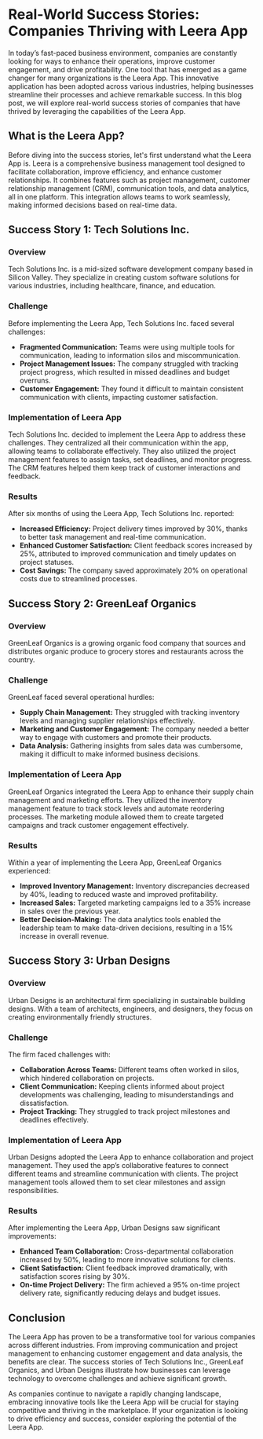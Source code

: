 # Real-World Success Stories: Companies Thriving with Leera App

In today’s fast-paced business environment, companies are constantly looking for ways to enhance their operations, improve customer engagement, and drive profitability. One tool that has emerged as a game changer for many organizations is the Leera App. This innovative application has been adopted across various industries, helping businesses streamline their processes and achieve remarkable success. In this blog post, we will explore real-world success stories of companies that have thrived by leveraging the capabilities of the Leera App.

## What is the Leera App?

Before diving into the success stories, let's first understand what the Leera App is. Leera is a comprehensive business management tool designed to facilitate collaboration, improve efficiency, and enhance customer relationships. It combines features such as project management, customer relationship management (CRM), communication tools, and data analytics, all in one platform. This integration allows teams to work seamlessly, making informed decisions based on real-time data.

## Success Story 1: Tech Solutions Inc.

### Overview
Tech Solutions Inc. is a mid-sized software development company based in Silicon Valley. They specialize in creating custom software solutions for various industries, including healthcare, finance, and education.

### Challenge
Before implementing the Leera App, Tech Solutions Inc. faced several challenges:  
- **Fragmented Communication:** Teams were using multiple tools for communication, leading to information silos and miscommunication.  
- **Project Management Issues:** The company struggled with tracking project progress, which resulted in missed deadlines and budget overruns.  
- **Customer Engagement:** They found it difficult to maintain consistent communication with clients, impacting customer satisfaction.

### Implementation of Leera App
Tech Solutions Inc. decided to implement the Leera App to address these challenges. They centralized all their communication within the app, allowing teams to collaborate effectively. They also utilized the project management features to assign tasks, set deadlines, and monitor progress. The CRM features helped them keep track of customer interactions and feedback.

### Results
After six months of using the Leera App, Tech Solutions Inc. reported:  
- **Increased Efficiency:** Project delivery times improved by 30%, thanks to better task management and real-time communication.  
- **Enhanced Customer Satisfaction:** Client feedback scores increased by 25%, attributed to improved communication and timely updates on project statuses.  
- **Cost Savings:** The company saved approximately 20% on operational costs due to streamlined processes.

## Success Story 2: GreenLeaf Organics

### Overview
GreenLeaf Organics is a growing organic food company that sources and distributes organic produce to grocery stores and restaurants across the country.

### Challenge
GreenLeaf faced several operational hurdles:  
- **Supply Chain Management:** They struggled with tracking inventory levels and managing supplier relationships effectively.  
- **Marketing and Customer Engagement:** The company needed a better way to engage with customers and promote their products.  
- **Data Analysis:** Gathering insights from sales data was cumbersome, making it difficult to make informed business decisions.

### Implementation of Leera App
GreenLeaf Organics integrated the Leera App to enhance their supply chain management and marketing efforts. They utilized the inventory management feature to track stock levels and automate reordering processes. The marketing module allowed them to create targeted campaigns and track customer engagement effectively.

### Results
Within a year of implementing the Leera App, GreenLeaf Organics experienced:  
- **Improved Inventory Management:** Inventory discrepancies decreased by 40%, leading to reduced waste and improved profitability.  
- **Increased Sales:** Targeted marketing campaigns led to a 35% increase in sales over the previous year.  
- **Better Decision-Making:** The data analytics tools enabled the leadership team to make data-driven decisions, resulting in a 15% increase in overall revenue.

## Success Story 3: Urban Designs

### Overview
Urban Designs is an architectural firm specializing in sustainable building designs. With a team of architects, engineers, and designers, they focus on creating environmentally friendly structures.

### Challenge
The firm faced challenges with:  
- **Collaboration Across Teams:** Different teams often worked in silos, which hindered collaboration on projects.  
- **Client Communication:** Keeping clients informed about project developments was challenging, leading to misunderstandings and dissatisfaction.  
- **Project Tracking:** They struggled to track project milestones and deadlines effectively.

### Implementation of Leera App
Urban Designs adopted the Leera App to enhance collaboration and project management. They used the app’s collaborative features to connect different teams and streamline communication with clients. The project management tools allowed them to set clear milestones and assign responsibilities.

### Results
After implementing the Leera App, Urban Designs saw significant improvements:  
- **Enhanced Team Collaboration:** Cross-departmental collaboration increased by 50%, leading to more innovative solutions for clients.  
- **Client Satisfaction:** Client feedback improved dramatically, with satisfaction scores rising by 30%.  
- **On-time Project Delivery:** The firm achieved a 95% on-time project delivery rate, significantly reducing delays and budget issues.

## Conclusion
The Leera App has proven to be a transformative tool for various companies across different industries. From improving communication and project management to enhancing customer engagement and data analysis, the benefits are clear. The success stories of Tech Solutions Inc., GreenLeaf Organics, and Urban Designs illustrate how businesses can leverage technology to overcome challenges and achieve significant growth.  

As companies continue to navigate a rapidly changing landscape, embracing innovative tools like the Leera App will be crucial for staying competitive and thriving in the marketplace. If your organization is looking to drive efficiency and success, consider exploring the potential of the Leera App.